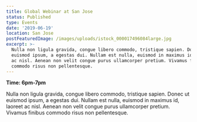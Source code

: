 ```yaml
---
title: Global Webinar at San Jose
status: Published
type: Events
date: '2019-06-19'
location: San Jose
postFeaturedImage: /images/uploads/istock_000017496084large.jpg
excerpt: >-
  Nulla non ligula gravida, congue libero commodo, tristique sapien. Donec ut
  euismod ipsum, a egestas dui. Nullam est nulla, euismod in maximus id, laoreet
  ac nisl. Aenean non velit congue purus ullamcorper pretium. Vivamus finibus
  commodo risus non pellentesque.
---
```

**Time: 6pm-7pm**

Nulla non ligula gravida, congue libero commodo, tristique sapien. Donec ut euismod ipsum, a egestas dui. Nullam est nulla, euismod in maximus id, laoreet ac nisl. Aenean non velit congue purus ullamcorper pretium. Vivamus finibus commodo risus non pellentesque.
